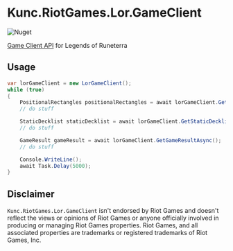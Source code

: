 ﻿# Kunc.RiotGames.Lor.GameClient
![Nuget](https://img.shields.io/nuget/v/Kunc.RiotGames.Lor.GameClient?logo=NuGet&logoColor=blue&style=flat-square)

[Game Client API](https://developer.riotgames.com/docs/lor#game-client-api)  for Legends of Runeterra
## Usage
```cs
var lorGameClient = new LorGameClient();
while (true)
{
    PositionalRectangles positionalRectangles = await lorGameClient.GetPositionalRectanglesAsync();
    // do stuff

    StaticDecklist staticDecklist = await lorGameClient.GetStaticDecklistAsync();
    // do stuff

    GameResult gameResult = await lorGameClient.GetGameResultAsync();
    // do stuff

    Console.WriteLine();
    await Task.Delay(5000);
}
```

## Disclaimer
`Kunc.RiotGames.Lor.GameClient` isn't endorsed by Riot Games and doesn't reflect the views or opinions of Riot Games or anyone officially involved in producing or managing Riot Games properties. Riot Games, and all associated properties are trademarks or registered trademarks of Riot Games, Inc.
